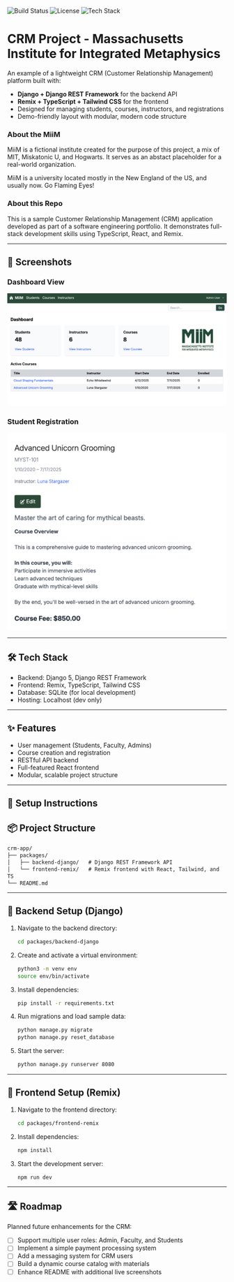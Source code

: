 ![Build Status](https://img.shields.io/github/actions/workflow/status/radcliffetech/crm-app/ci.yml)
![License](https://img.shields.io/github/license/radcliffetech/crm-app)
![Tech Stack](https://img.shields.io/badge/stack-Remix%20%7C%20Django%20%7C%20PostgreSQL-blue)

# CRM Project - Massachusetts Institute for Integrated Metaphysics

An example of a lightweight CRM (Customer Relationship Management) platform built with:

- **Django + Django REST Framework** for the backend API
- **Remix + TypeScript + Tailwind CSS** for the frontend
- Designed for managing students, courses, instructors, and registrations
- Demo-friendly layout with modular, modern code structure

### About the MiiM

MiiM is a fictional institute created for the purpose of this project, a mix of MIT, Miskatonic U, and Hogwarts. It serves as an abstact placeholder for a real-world organization. 

MiiM is a university located mostly in the New England of the US, and usually now. Go Flaming Eyes!

### About this Repo

This is a sample Customer Relationship Management (CRM) application developed as part of a software engineering portfolio. It demonstrates full-stack development skills using TypeScript, React, and Remix.

---

## 📸 Screenshots

### Dashboard View
![Dashboard Screenshot](./public/images/miim-1.png)

### Student Registration
![Student Registration Screenshot](./public/images/miim-2.png)


---

## 🛠️ Tech Stack

- Backend: Django 5, Django REST Framework
- Frontend: Remix, TypeScript, Tailwind CSS
- Database: SQLite (for local development)
- Hosting: Localhost (dev only)

---

## ✨ Features

- User management (Students, Faculty, Admins)
- Course creation and registration
- RESTful API backend
- Full-featured React frontend
- Modular, scalable project structure

---

## 🚀 Setup Instructions

## 📦 Project Structure

```
crm-app/
├── packages/
│   ├── backend-django/   # Django REST Framework API 
│   └── frontend-remix/   # Remix frontend with React, Tailwind, and TS
└── README.md             
```

---

## 🧱 Backend Setup (Django)

1. Navigate to the backend directory:
   ```bash
   cd packages/backend-django
   ```

2. Create and activate a virtual environment:
   ```bash
   python3 -m venv env
   source env/bin/activate
   ```

3. Install dependencies:
   ```bash
   pip install -r requirements.txt
   ```

4. Run migrations and load sample data:
   ```bash
   python manage.py migrate
   python manage.py reset_database
   ```

5. Start the server:
   ```bash
   python manage.py runserver 8080
   ```

---

## 🎨 Frontend Setup (Remix)

1. Navigate to the frontend directory:
   ```bash
   cd packages/frontend-remix
   ```

2. Install dependencies:
   ```bash
   npm install
   ```

3. Start the development server:
   ```bash
   npm run dev
   ```

---

## 🛣️ Roadmap

Planned future enhancements for the CRM:

- [ ] Support multiple user roles: Admin, Faculty, and Students
- [ ] Implement a simple payment processing system
- [ ] Add a messaging system for CRM users
- [ ] Build a dynamic course catalog with materials
- [ ] Enhance README with additional live screenshots
